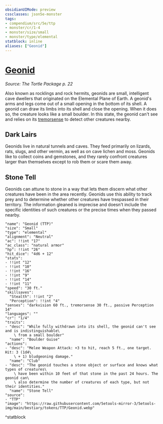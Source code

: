 ```yaml
---
obsidianUIMode: preview
cssclasses: json5e-monster
tags:
- compendium/src/5e/ttp
- monster/cr/1-4
- monster/size/small
- monster/type/elemental
statblock: inline
aliases: ["Geonid"]
---
```

# [Geonid](Mechanics\bestiary\elemental/geonid-ttp.md)
*Source: The Tortle Package p. 22*  

Also known as rocklings and rock hermits, geonids are small, intelligent cave dwellers that originated on the Elemental Plane of Earth. A geonid's arms and legs come out of a small opening in the bottom of its shell. A geonid can draw its limbs into its shell and close the opening. When it does so, the creature looks like a small boulder. In this state, the geonid can't see and relies on its [tremorsense](Mechanics/Rules/senses.md#Tremorsense) to detect other creatures nearby.

## Dark Lairs

Geonids live in natural tunnels and caves. They feed primarily on lizards, rats, slugs, and other vermin, as well as on cave lichen and moss. Geonids like to collect coins and gemstones, and they rarely confront creatures larger than themselves except to rob them or scare them away.

## Stone Tell

Geonids can attune to stone in a way that lets them discern what other creatures have been in the area recently. Geonids use this ability to track prey and to determine whether other creatures have trespassed in their territory. The information gleaned is imprecise and doesn't include the specific identities of such creatures or the precise times when they passed nearby.

```statblock
"name": "Geonid (TTP)"
"size": "Small"
"type": "elemental"
"alignment": "Neutral"
"ac": !!int "17"
"ac_class": "natural armor"
"hp": !!int "26"
"hit_dice": "4d6 + 12"
"stats":
- !!int "12"
- !!int "10"
- !!int "16"
- !!int "9"
- !!int "14"
- !!int "11"
"speed": "30 ft."
"skillsaves":
  "Stealth": !!int "2"
  "Perception": !!int "4"
"senses": "darkvision 60 ft., tremorsense 30 ft., passive Perception 14"
"languages": ""
"cr": "1/4"
"traits":
- "desc": "While fully withdrawn into its shell, the geonid can't see and is indistinguishable\
    \ from a small boulder"
  "name": "Boulder Guise"
"actions":
- "desc": "Melee Weapon Attack: +3 to hit, reach 5 ft., one target. Hit: 3 (1d4\
    \ + 1) bludgeoning damage."
  "name": "Club"
- "desc": "The geonid touches a stone object or surface and knows what types of creatures\
    \ have been within 10 feet of that stone in the past 24 hours. The geonid can\
    \ also determine the number of creatures of each type, but not their identities."
  "name": "Stone Tell"
"source":
- "TTP"
"image": "https://raw.githubusercontent.com/5etools-mirror-3/5etools-img/main/bestiary/tokens/TTP/Geonid.webp"
```
^statblock